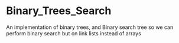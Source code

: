 # Binary_Trees_Search
 An implementation of binary trees, and Binary search tree so we  can perform binary search but on link lists instead of arrays
